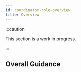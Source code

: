 ```yaml
---
id: coordinator-role-overview
title: Overview
---
```


:::caution

This section is a work in progress.

:::

## Overall Guidance